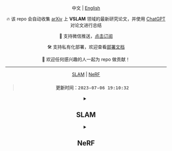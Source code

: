 <div align="center">

中文 | [English](./README.md)

🔥 该 repo 会自动收集 [arXiv](https://arxiv.org/) 上 **VSLAM** 领域的最新研究论文，并使用 [ChatGPT](https://chat.openai.com) 对论文进行总结

🔔 支持微信推送，[点击订阅](https://wxpusher.zjiecode.com/wxuser/?type=2&id=9888#/follow)

🛠️ 支持私有化部署，欢迎查看[部署文档](./DEPLOY.md#部署)

🤗 欢迎任何感兴趣的人一起为 repo 做贡献！

---

[SLAM](#SLAM) | [NeRF](#NeRF)

> ### `更新时间：2023-07-06 19:10:32`

<details><summary>

## **SLAM**

</summary>

| 发布时间 | 标题 | 总结 |
|:-:|:-:|:-:|
|2023-06-07|[去中心化异构多机器人SLAM和目标跟踪](http://arxiv.org/pdf/2306.04570.pdf)|本文提出了一种去中心化异构多机器人SLAM和目标跟踪系统，使具有不同能力和估算算法的机器人之间可以协同工作。该系统利用因子图来高效地共享信息和融合重叠的概率密度函数。这种方法专注于多机器人SLAM和跟踪，允许机器人使用不同的本地地标、稠密或度量-语义SLAM算法。|
|2023-05-05|[多S图：一种协作式语义SLAM架构](http://arxiv.org/pdf/2305.03441.pdf)|Multi S-graphs是一种协作式语义SLAM架构，利用高级语义信息提高了SLAM算法的闭环检测和整体精度，同时最小化了机器人之间的信息交换。实验结果证明了该算法在地图生成任务中的良好性能。代码：未提供|
|2023-03-10|[协作式仿真双胞胎控制和自治的移动机器人](http://arxiv.org/pdf/2303.06172.pdf)|本文介绍了一种协作式仿真双胞胎策略，用于控制和管理资源受限的移动机器人。双胞胎通过将机器人系统分为虚拟和物理空间来实现自主导航。物理机器人跟踪模拟双胞胎的速度并通过与环境互动生成反馈。所提出的方法显示了实用性，并提供了性能改进，与典型的远程计算和数字孪生方法相比。代码：未提供|

</details>
<details><summary>

## **NeRF**

</summary>

| 发布时间 | 标题 | 总结 |
|:-:|:-:|:-:|
|2023-05-03|[将HoloLens与Instant-NeRFs相结合：先进的实时三维移动映射](http://arxiv.org/pdf/2304.14301.pdf)|本文将Microsoft HoloLens 2与Instant-NeRFs相结合，实现了基于RGB相机图像的实时三维重建。HoloLens作为多传感器平台用于SLAM-based相机姿态确定，而高性能PC负责训练和三维重建。通过特定的推断算法，可以在1秒内提取500万个场景点，性能比使用NeRFs进行网格点采样的性能优越多个数量级。所提出的方法代表了移动映射设置中重要的进步。代码：https://github.com/ivalab/Instant-NeRFs|
|2023-04-18|[SurfelNeRF：在线逼真重建室内场景的神经Surfel辐射场](http://arxiv.org/pdf/2304.08971.pdf)|SurfelNeRF是一种神经Surfel辐射场方法，将显式几何表示与NeRF渲染相结合，以实现大规模室内场景的高效在线重建和高质量渲染。SurfelNeRF采用灵活可扩展的神经Surfel表示存储几何属性和提取的外观特征，并使用可微栅格化方案进行高效渲染。实验结果表明，SurfelNeRF在ScanNet上实现了最先进的性能。代码：https://github.com/sxyu/SurfelNeRF|

</details>
</div>